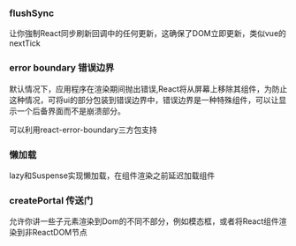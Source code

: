 ### flushSync
让你強制React同步刷新回调中的任何更新，这确保了DOM立即更新，类似vue的nextTick

### error boundary  错误边界
默认情况下，应用程序在渲染期间抛出错误,React将从屏幕上移除其组件，为防止这种情况，可将ui的部分包装到错误边界中，错误边界是一种特殊组件，可以让显示一个后备界面而不是崩溃部分。

可以利用react-error-boundary三方包支持


### 懒加载
lazy和Suspense实现懒加载，在组件渲染之前延迟加载组件

### createPortal 传送门
允许你讲一些子元素渲染到Dom的不同不部分，例如模态框，或者将React组件渲染到非ReactDOM节点


